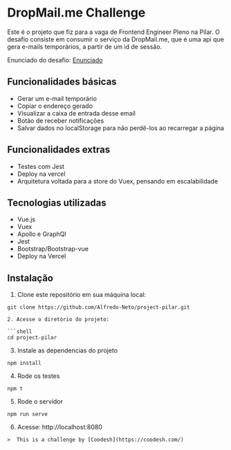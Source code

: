 # DropMail.me Challenge

Este é o projeto que fiz para a vaga de Frontend Engineer Pleno na Pilar.
O desafio consiste em consumir o serviço da DropMail.me, que é uma api que gera e-mails temporários, a partir de um id de sessão.

Enunciado do desafio: [Enunciado](https://github.com/Alfredo-Neto/src/assets/README.md)

## Funcionalidades básicas

- Gerar um e-mail temporário
- Copiar o endereço gerado
- Visualizar a caixa de entrada desse email
- Botão de receber notificações
- Salvar dados no localStorage para não perdê-los ao recarregar a página

## Funcionalidades extras

- Testes com Jest
- Deploy na vercel
- Arquitetura voltada para a store do Vuex, pensando em escalabilidade

## Tecnologias utilizadas

- Vue.js
- Vuex
- Apollo e GraphQl
- Jest
- Bootstrap/Bootstrap-vue
- Deploy na Vercel

## Instalação

1. Clone este repositório em sua máquina local:

```shell
git clone https://github.com/Alfredo-Neto/project-pilar.git

2. Acesse o diretório do projeto:

```shell
cd project-pilar
```
3. Instale as dependencias do projeto

```shell
npm install
```
4. Rode os testes

```shell
npm t
```
5. Rode o servidor

```shell
npm run serve
```
6. Acesse: http://localhost:8080
```
>  This is a challenge by [Coodesh](https://coodesh.com/)

